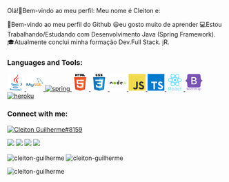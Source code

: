 Olá!👋Bem-vindo ao meu perfil:
Meu nome é Cleiton e:

🎉Bem-vindo ao meu perfil do Github
😃eu gosto muito de aprender
💻Estou Trabalhando/Estudando com Desenvolvimento Java (Spring Framework).
🎓Atualmente conclui minha formação Dev.Full Stack. jR.


<h3 align="left">Languages and Tools:</h3>
<a href="https://www.java.com" target="_blank" rel="noreferrer"> <img src="https://raw.githubusercontent.com/devicons/devicon/master/icons/java/java-original.svg" alt="java" width="40" height="40"/> </a> <a href="https://www.mysql.com/" target="_blank" rel="noreferrer"> <img src="https://raw.githubusercontent.com/devicons/devicon/master/icons/mysql/mysql-original-wordmark.svg" alt="mysql" width="40" height="40"/> </a> <a href="https://spring.io/" target="_blank" rel="noreferrer"> <img src="https://www.vectorlogo.zone/logos/springio/springio-icon.svg" alt="spring" width="40" height="40"/>  <a href="https://www.w3.org/html/" target="_blank" rel="noreferrer"> <img src="https://raw.githubusercontent.com/devicons/devicon/master/icons/html5/html5-original-wordmark.svg" alt="html5" width="40" height="40"/> </a> </a> <a href="https://www.w3schools.com/css/" target="_blank" rel="noreferrer"> <img src="https://raw.githubusercontent.com/devicons/devicon/master/icons/css3/css3-original-wordmark.svg" alt="css3" width="40" height="40"/> </a> <a href="https://nodejs.org" target="_blank" rel="noreferrer"> <img src="https://raw.githubusercontent.com/devicons/devicon/master/icons/nodejs/nodejs-original-wordmark.svg" alt="nodejs" width="40" height="40"/> </a>  <a href="https://developer.mozilla.org/en-US/docs/Web/JavaScript" target="_blank" rel="noreferrer"> <img src="https://raw.githubusercontent.com/devicons/devicon/master/icons/javascript/javascript-original.svg" alt="javascript" width="40" height="40"/> </a>  <a href="https://www.typescriptlang.org/" target="_blank" rel="noreferrer"> <img src="https://raw.githubusercontent.com/devicons/devicon/master/icons/typescript/typescript-original.svg" alt="typescript" width="40" height="40"/> </a>
<a href="https://reactjs.org/" target="_blank" rel="noreferrer"> <img src="https://raw.githubusercontent.com/devicons/devicon/master/icons/react/react-original-wordmark.svg" alt="react" width="40" height="40"/> </a> <a href="https://getbootstrap.com" target="_blank" rel="noreferrer"> <img src="https://raw.githubusercontent.com/devicons/devicon/master/icons/bootstrap/bootstrap-plain-wordmark.svg" alt="bootstrap" width="40" height="40"/> </a> 
<a href="https://heroku.com" target="_blank" rel="noreferrer"> <img src="https://www.vectorlogo.zone/logos/heroku/heroku-icon.svg" alt="heroku" width="40" height="40"/> </a> </p>

<h3 align="left">Connect with me:</h3>
<p align="left">
  
<a href="https://discord.gg/Cleiton Guilherme#8159" target="blank"><img align="center" src="https://raw.githubusercontent.com/rahuldkjain/github-profile-readme-generator/master/src/images/icons/Social/discord.svg" alt="Cleiton Guilherme#8159" height="30" width="40" /></a>
</p>

 <a href="https://www.linkedin.com/in/cleiton-Guilherme/-45875016a" target="_blank"><img src="https://img.shields.io/badge/-LinkedIn-%230077B5?style=for-the-badge&logo=linkedin&logoColor=white" target="_blank"></a> <a href="https://instagram.com/cleiton_sillva3" target="_blank"><img src="https://img.shields.io/badge/-Instagram-%23E4405F?style=for-the-badge&logo=instagram&logoColor=white" target="_blank"></a> <a href="https://discord.gg/Cleiton Guilherme#8159" target="_blank"><img src="https://img.shields.io/badge/Discord-7289DA?style=for-the-badge&logo=discord&logoColor=white" target="_blank"></a> <a href = "mailto:cleiton.sillva81@gmail.com"><img src="https://img.shields.io/badge/-Gmail-%23333?style=for-the-badge&logo=gmail&logoColor=white" target="_blank"></a>
 

<img align="center" src="https://github-readme-stats.vercel.app/api?username=cleiton-guilherme&show_icons=true&locale=en&theme=dracula" alt="cleiton-guilherme" /> <img align="center" src="https://github-readme-streak-stats.herokuapp.com/?user=cleiton-guilherme&theme=dracula" alt="cleiton-guilherme" />

<div align="center">
<p>&nbsp;<img align="left" src="https://github-readme-stats.vercel.app/api/top-langs?username=cleiton-guilherme&show_icons=true&locale=en&layout=compact&theme=dracula" alt="cleiton-guilherme" /></p>
</div>

